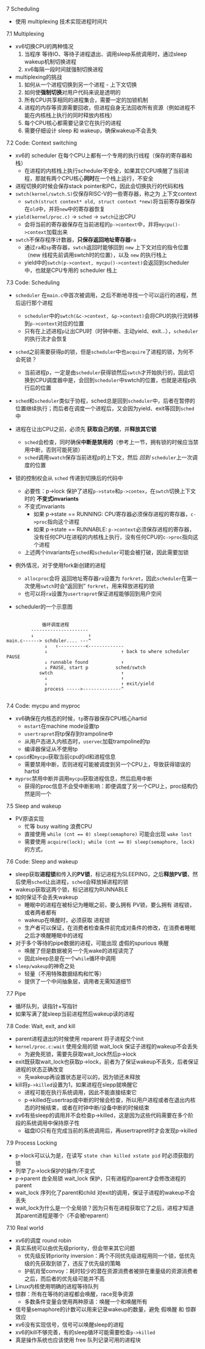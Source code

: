 
7 Scheduling

- 使用 multiplexing 技术实现进程时间片

7.1 Multiplexing

- xv6切换CPU的两种情况
  1. 当程序 等待IO、等待子进程退出、调用sleep系统调用时，通过sleep wakeup机制切换进程
  2. xv6每隔一段时间就强制切换进程
- multiplexing的挑战
  1. 如何从一个进程切换到另一个进程 - 上下文切换
  2. 如何使**强制切换**对用户代码来说是透明的
  3. 所有CPU共享相同的进程集合，需要一定的加锁机制
  4. 进程的内存等资源需要回收，但进程自身无法回收所有资源（例如进程不能在内核栈上执行的同时释放内核栈）
  5. 每个CPU核心都需要记录它在执行的进程
  6. 需要仔细设计 sleep 和 wakeup，确保wakeup不会丢失

7.2 Code: Context switching

- xv6的 scheduler 在每个CPU上都有一个专用的执行线程（保存的寄存器和栈）
  - 在进程的内核栈上执行scheduler不安全，如果其它CPU唤醒了当前进程，那就有两个CPU核心**同时**在一个栈上运行，不安全
- 进程切换的时候会保存stack pointer和PC，因此会切换执行的代码和栈
- `swtch(kernel/swtch.S)`仅保存RISC-V的一些寄存器，称之为 上下文context
  - `swtch(struct context* old, struct context *new)`将当前寄存器保存在`old`中，并将`new`中的寄存器恢复
- `yield(kernel/proc.c)` -> `sched` -> `swtch`让出CPU
  - 会将当前的寄存器保存在当前进程的`p->context`中，并将`mycpu()->context`加载出来
- `swtch`不保存程序计数器，**只保存返回地址寄存器**`ra`
  - 通过`ra`和`sp`寄存器，`swtch`返回时能够回到 `new` 上下文对应的指令位置（new 线程先前调用swtch时的位置），以及 `new` 的执行栈上
  - yield中的`swtch(p->context, mycpu()->context)`会返回到scheduler中，也就是CPU专用的 scheduler 栈上

7.3 Code: Scheduling

- `scheduler` 在`main.c`中首次被调用，之后不断地寻找一个可以运行的进程，然后运行那个进程
  - `scheduler`中的`swtch(&c->context, &p->context)`会将CPU的执行流转移到`p->context`对应的位置
  - 只有在上述进程`p`让出CPU时（时钟中断、主动yield、exit...），`scheduler`的执行流才会恢复
- `sched`之前需要获得p的锁，但是`scheduler`中也`acquire`了进程的锁，为何不会死锁？
  - 当前进程p，一定是由`scheduler`获得锁然后`swtch`才开始执行的，因此切换到CPU调度器中是，会回到`scheduler`中swtch的位置，也就是进程p执行后的位置

- `sched`和`scheduler`类似于协程，sched总是回到`scheduler`中，后者在暂停的位置继续执行；而后者在调度一个进程后，又会因为yield、exit等回到`sched`中

- 进程在让出CPU之前，必须先 **获取自己的锁**，并**释放其它锁**
  - `sched`会检查，同时确保**中断是禁用的**（参考上一节，拥有锁的时候应当禁用中断，否则可能死锁）
  - `sched`调用`swatch`保存当前进程p的上下文，然后 *回到* `scheduler`上一次调度的位置
- 锁的控制权会从 `sched` 传递到切换后的代码中
  - 必要性：p->lock 保护了进程`p->state`和`p->contex`，在`swtch`切换上下文时的 **不变式invariants**
  - 不变式invariants
    - 如果 p->state == RUNNING: CPU寄存器必须保存进程的寄存器，`c->proc`指向这个进程
    - 如果 p->state == RUNNABLE: `p->context`必须保存进程的寄存器，没有任何CPU在进程的内核栈上执行，没有任何CPU的`c->proc`指向这个进程
  - 上述两个invariants在`sched`和`scheduler`可能会被打破，因此需要加锁
- 例外情况，对于使用fork新创建的进程
  - `allocproc`会将 返回地址寄存器`ra`设置为 `forkret`，因此`scheduler`在第一次使用`swtch`时会“返回到” `forkret`，用来释放进程的锁
  - 也可以将`ra`设置为`usertrapret`保证进程能够回到用户空间

- scheduler的一个示意图
```

             循环调度进程
         ---------------------
         ↓                    ↑
main.c------> schduler.... ---^
              ↓   ↑----------<------------- 
              ↓                           ↑ back to where scheduler PAUSE
              ↓ runnable found            ↑
              ↓ PAUSE, start p          sched/swtch
            swtch                         ↑
              ↓                           ↑
              ↓                           ↑ exit/yield
              process ----->--------------^
 
```

7.4 Code: mycpu and myproc

- xv6确保在内核态的时候，`tp`寄存器保存CPU核心hartid
  - `mstart`在machine mode设置tp
  - `usertrapret`将tp保存到trampoline中
  - 从用户态进入内核态时，`uservec`加载trampoline的tp
  - 编译器保证从不使用tp
- `cpuid`和`mycpu`获取当前cpu的id和进程信息
  - 需要禁用中断，否则进程可能被调度到另一个CPU上，导致获得错误的hartid
- `myproc`禁用中断并调用`mycpu`获取进程信息，然后启用中断
  - 获得的proc信息不会受中断影响：即便调度了另一个CPU上，proc结构仍然是同一个

7.5 Sleep and wakeup

- PV原语实现
  - 忙等 busy waiting 浪费CPU
  - 直接使用 `while (cnt == 0) sleep(semaphore)` 可能会出现 `wake lost`
  - 需要使用 `acquire(lock); while (cnt == 0) sleep(semaphore, lock)` 的方式，

7.6 Code: Sleep and wakeup

- sleep获取**进程锁**和传入的**PV锁**，标记进程为SLEEPING，之后**释放PV锁**，然后使用`sched`让出进程，`sched`会释放掉进程的锁
- wakeup获取这两个锁，标记进程为RUNNABLE
- 如何保证不会丢失wakeup
  - 睡眠中的进程在被标记为睡眠之前，要么拥有 PV锁，要么拥有 进程锁，或者两者都有
  - wakeup在唤醒时，必须获取 进程锁
  - 生产者可以保证，在消费者检查条件前完成对条件的修改，在消费者睡眠之后才唤醒睡眠中的进程
- 对于多个等待的pipe数据的进程，可能出现 虚假的spurious 唤醒
  - 唤醒了但是数据被另一个先wake的进程读完了
  - 因此sleep总是在一个`while`循环中调用
- `sleep/wakeup`的神奇之处
  - 轻量（不用特殊数据结构和忙等）
  - 提供了一个中间抽象层，调用者无需知道细节

7.7 Pipe

- 循环队列，读指针+写指针
- 如果写满了就sleep当前进程然后wakeup读的进程

7.8 Code: Wait, exit, and kill

- parent进程退出的时候使用 reparent 将子进程交个init
- `kernel/proc.c:wait` 使用全局的锁 wait_lock 保证子进程的wakeup不会丢失
  - 为避免死锁，需要先获取wait_lock然后p->lock
- exit既获取wait_lock也获取p->lock，前者为了保证wakeup不丢失，后者保证进程的状态正确改变
  - 先wakeup再设置状态是可以的，因为锁还未释放
- kill将`p->killed`设置为1，如果进程在slepp就唤醒它
  - 进程可能在执行系统调用，因此不能直接结束它
  - p->killed在usertrap或中断的时候会检查，所以用户进程或者在退出内核态的时候结束，或者在时钟中断/设备中断的时候结束
- xv6有些sleep的调用并不会检查p->killed，这是因为这些代码需要在多个阶段的系统调用中保持原子性
  - 磁盘IO只有在完成当前的系统调用后，再usertrapret时才会发现p->killed

7.9 Process Locking

- p->lock可以认为是，在读写 `state chan killed xstate pid` 时必须获取的锁
- 列举了p->lock保护的操作/不变式
- p->parent 由全局锁 wait_lock 保护，只有进程的parent才会修改进程的parent
- wait_lock 序列化了parent和child 对exit的调用，保证子进程的wakeup不会丢失
- wait_lock为什么是一个全局锁？因为只有在进程获取它了之后，进程才知道其parent进程是哪个（不会被reparent）

7.10 Real world

- xv6的调度 round robin
- 真实系统可以由优先级priority，但会带来其它问题
  - 优先级反转priority inversion：两个不同优先级进程用同一个锁，低优先级的先获取到锁了，违反了优先级的策略
  - 护航肖莹convoy：耗时较少的潜在资源消费者被排在重量级的资源消费者之后，而后者的优先级可能并不高
- Linux内核使用明确的进程等待队列
- 惊群：所有在等待的进程都会唤醒，race竞争资源
  - 多数条件变量会使用两种原语：唤醒一个和唤醒所有
- 信号量semaphore的计数可以用来记录wakeup的数量，避免 假唤醒 和 惊群效应
- xv6没有实现信号，信号可以唤醒sleep的进程
- xv6的kill不够完善，有的sleep循环可能需要检查`p->killed`
- 真是操作系统也应该使用 free 队列记录可用的进程块

